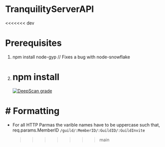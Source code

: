 # TranquilityServerAPI

<<<<<<< dev

# Prerequisites

1. npm install node-gyp // Fixes a bug with node-snowflake
2. # npm install
   [![DeepScan grade](https://deepscan.io/api/teams/13554/projects/16524/branches/357480/badge/grade.svg)](https://deepscan.io/dashboard#view=project&tid=13554&pid=16524&bid=357480)

# # Formatting

- For all HTTP Parmas the varible names have to be uppercase such that,
  req.params.MemberID `/guild/:MemberID/:GuildID/:GuildInvite`
  > > > > > > > main
